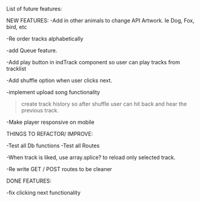 List of future features:

NEW FEATURES: 
-Add in other animals to change API Artwork. Ie Dog, Fox, bird, etc

-Re order tracks alphabetically

-add Queue feature. 

-Add play button in indTrack component so user can play tracks from tracklist

-Add shuffle option when user clicks next. 

-implement upload song functionality
 > create track history so after shuffle user can hit back and hear the previous track. 

-Make player responsive on mobile


THINGS TO REFACTOR/ IMPROVE: 

-Test all Db functions
-Test all Routes

-When track is liked, use array.splice? to reload only selected track. 

-Re write GET / POST routes to be cleaner

DONE FEATURES: 

-fix clicking next functionality


